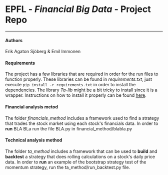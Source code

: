 # EPFL - _Financial Big Data_  - Project Repo
_________________
#### Authors
Erik Agaton Sjöberg  & Emil Immonen

#### Requirements
The project has a few libraries that are required in order for the run files to function properly. These libraries can be found in _requirements.txt_, just execute `pip install -r requirements.txt` in order to install the dependencies. The library _Ta-lib_ might be a bit tricky to install since it is a wrapper. Instructions on how to install it properly can be found [here](https://mrjbq7.github.io/ta-lib/install.html "Ta-lib install instructions"). 

#### Financial analysis metod
The folder _financials_method_ includes a framework used to find a strategy that trades the stock market using each stock's financials data.
In order to __run__ BLA BLa run the file BLA.py in financial_method/blabla.py
#### Technical analysis method
The folder _ta_method_ includes a framework that can be used to __build__ and __backtest__ a strategy that does rolling calculations on a stock's daily price data.
In order to __run__ an example of the bootstrap strategy test of the momentum strategy, run the ta_method/run_backtest.py file.
    
   